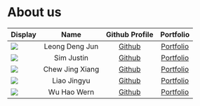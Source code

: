 # About us

Display | Name | Github Profile | Portfolio 
--------|:----:|:--------------:|:---------:
![](https://via.placeholder.com/100.png?text=Photo) | Leong Deng Jun | [Github](https://github.com/) | [Portfolio](docs/team/johndoe.md)
![](https://via.placeholder.com/100.png?text=Photo) | Sim Justin | [Github](https://github.com/1simjustin) | [Portfolio](docs/team/johndoe.md)
![](https://via.placeholder.com/100.png?text=Photo) | Chew Jing Xiang | [Github](https://github.com/jing-xiang) | [Portfolio](docs/team/johndoe.md)
![](https://via.placeholder.com/100.png?text=Photo) | Liao Jingyu | [Github](https://github.com/haowern98) | [Portfolio](docs/team/johndoe.md)
![](https://via.placeholder.com/100.png?text=Photo) | Wu Hao Wern | [Github](https://github.com/FeathersRe) | [Portfolio](docs/team/johndoe.md)
